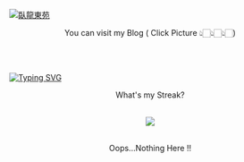 
[![臥龍東苑](https://i.imgur.com/DhJpvaS.jpg)](https://donghan9776.github.io/)
<p <p align="center">You can visit my Blog ( Click Picture 👆🏻👆🏻👆🏻)</p> 
<br><br>

<a href="https://git.io/typing-svg"><img src="https://readme-typing-svg.herokuapp.com?font=Noto+Sans+Display&weight=500&size=50&duration=4000&pause=2000&color=EEF1F5FD&center=true&width=1920&height=80&lines=Hi+There!++I'm+Donghan!;I+research+some+intstres+code+here%2C++;Enjoy+it+%3A)+" alt="Typing SVG" /></a>

<p <p align="center">What's my Streak?</p>
<br><div align="center"> <img src="https://github-readme-streak-stats.herokuapp.com?user=donghan9776&theme=transparent&hide_border=true&border_radius=5&card_width=800)(https://git.io/streak-stats)" /> </div><br>
<p <p align="center">Oops...Nothing Here !!</p>



<!--
**donghan9776/donghan9776** is a ✨ _special_ ✨ repository because its `README.md` (this file) appears on your GitHub profile.

Here are some ideas to get you started:
<p <p align="center">Or</p><br>
<p <p align="center">My profile</p>
- 🔭 I’m currently working on ...
- 🌱 I’m currently learning ...
- 👯 I’m looking to collaborate on ...
- 🤔 I’m looking for help with ...
- 💬 Ask me about ...
- 📫 How to reach me: ...
- 😄 Pronouns: ...
- ⚡ Fun fact: ...
-->
